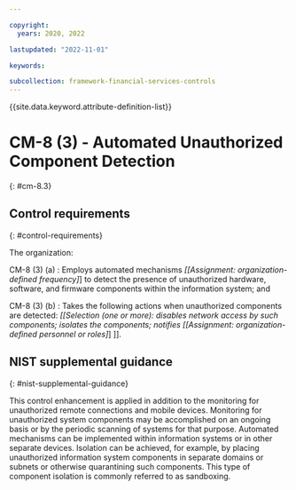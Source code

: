```yaml
---

copyright:
  years: 2020, 2022

lastupdated: "2022-11-01"

keywords:

subcollection: framework-financial-services-controls
---
```


{{site.data.keyword.attribute-definition-list}}

               
# CM-8 (3) - Automated Unauthorized Component Detection
{: #cm-8.3}

## Control requirements
{: #control-requirements}

The organization:

CM-8 (3) (a)
    : Employs automated mechanisms _[[Assignment: organization-defined frequency]_] to detect the presence of unauthorized hardware, software, and firmware components within the information system; and

CM-8 (3) (b)
    : Takes the following actions when unauthorized components are detected: _[[Selection (one or more): disables network access by such components; isolates the components; notifies [[Assignment: organization-defined personnel or roles]_] ]].

## NIST supplemental guidance
{: #nist-supplemental-guidance}

This control enhancement is applied in addition to the monitoring for unauthorized remote connections and mobile devices. Monitoring for unauthorized system components may be accomplished on an ongoing basis or by the periodic scanning of systems for that purpose. Automated mechanisms can be implemented within information systems or in other separate devices. Isolation can be achieved, for example, by placing unauthorized information system components in separate domains or subnets or otherwise quarantining such components. This type of component isolation is commonly referred to as sandboxing.





